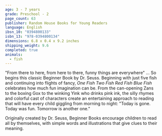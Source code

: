 ```yaml
---
age: 3 - 7 years
grade: Preschool - 2
page_count: 63
publisher: Random House Books for Young Readers
language: English
ibsn_10: "0394800133"
isbn_13: "978-0394800134"
dimensions: 6.8 x 0.4 x 9.2 inches
shipping_weight: 9.6
completed: true
animals:
  - fish
---
```


"From there to here, from here to there, funny things are everywhere" ... So begins this classic Beginner Book by Dr. Seuss. Beginning with just five fish and continuing into flights of fancy, *One Fish Two Fish Red Fish Blue Fish* celebrates how much fun imagination can be. From the can-opening Zans to the boxing Gox to the winking Yink who drinks pink ink, the silly rhymes and colorful cast of characters create an entertaining approach to reading that will have every child giggling from morning to night: "Today is gone. Today was fun. Tomorrow is another one."

Originally created by Dr. Seuss, Beginner Books encourage children to read all by themselves, with simple words and illustrations that give clues to their meaning.

